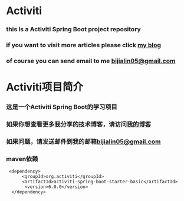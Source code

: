 # Activiti
### this is a Activiti Spring Boot project repository
### if you want to visit more articles please click [my blog](https://www.jianshu.com/u/1bb4b4eaef1e)
### of course you can send email to me [bijialin05@gmail.com](bijialin05@gmail.com)

# Activiti项目简介
### 这是一个Activiti Spring Boot的学习项目
### 如果你想查看更多我分享的技术博客，请访问[我的博客](https://www.jianshu.com/u/1bb4b4eaef1e)
### 如果问题，请发送邮件到我的邮箱[bijialin05@gmail.com](bijialin05@gmail.com)

### maven依赖
````
 <dependency>
      <groupId>org.activiti</groupId>
      <artifactId>activiti-spring-boot-starter-basic</artifactId>
       <version>6.0.0</version>
  </dependency>
  ````
  ### 

